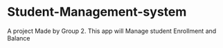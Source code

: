 # Student-Management-system
A project Made by Group 2. This app will Manage student Enrollment and Balance
